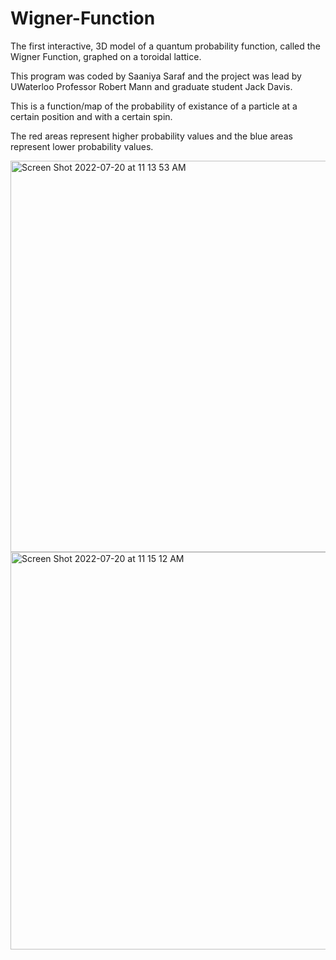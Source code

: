 # Wigner-Function
The first interactive, 3D model of a quantum probability function, called the Wigner Function, graphed on a toroidal lattice. 

This program was coded by Saaniya Saraf and the project was lead by UWaterloo Professor Robert Mann and graduate student Jack Davis.

This is a function/map of the probability of existance of a particle at a certain position and with a certain spin.

The red areas represent higher probability values and the blue areas represent lower probability values.

<img width="626" alt="Screen Shot 2022-07-20 at 11 13 53 AM" src="https://github.com/Saaniya19/Wigner-Function/assets/70541474/d6a6056c-0bda-410a-a7f8-24c4d155d776">

<img width="636" alt="Screen Shot 2022-07-20 at 11 15 12 AM" src="https://github.com/Saaniya19/Wigner-Function/assets/70541474/2fc12528-132b-445a-ba85-398a827cd17b">
